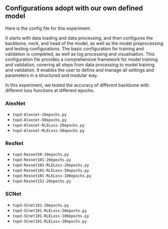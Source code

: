 ## Configurations adopt with our own defined model
Here is the config file for this experiment.

It starts with data loading and data processing, and then configures the backbone, neck, and head of the model, as well as the model preprocessing and testing configurations. The basic configuration for training and validation is completed, as well as log processing and visualisation. This configuration file provides a comprehensive framework for model training and validation, covering all steps from data processing to model training and validation. It enables the user to define and manage all settings and parameters in a structured and modular way.

In this experiment, we tested the accuracy of different backbone with different loss functions at different epochs.

### AlexNet
- `topd-Alexnet-20epochs.py`
- `topd-Alexnet-50epochs.py`
- `topd-Alexnet-RLELoss-20epochs.py`
- `topd-Alexnet-RLELoss-50epochs.py`
  
### ResNet
- `topd-Resnet50-20epochs.py`
- `topd-Resnet101-20epochs.py`
- `topd-Resnet101-RLELoss-20epochs.py`
- `topd-Resnet101-RLELoss-50epochs.py`
- `topd-Resnet101-RLELoss-100epochs.py`
- `topd-Resnet152-20epochs.py`

### SCNet
- `topd-SCnet101-20epochs.py`
- `topd-SCnet101-RLELoss-50epochs.py`
- `topd-SCnet101-RLELoss-100epochs.py`
- `topd-SCnet101-RLELoss-20epochs.py`



